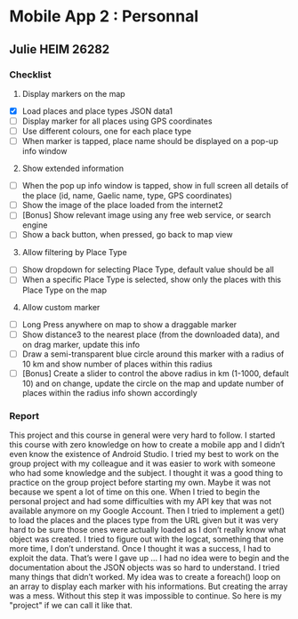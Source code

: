 # Mobile App 2 : Personnal 
## Julie HEIM 26282

### Checklist

1) Display markers on the map
- [x] Load places and place types JSON data1
- [ ] Display marker for all places using GPS coordinates
- [ ] Use different colours, one for each place type
- [ ] When marker is tapped, place name should be displayed on a pop-up info window
2) Show extended information
- [ ] When the pop up info window is tapped, show in full screen all details of the place (id, name, Gaelic name, type, GPS coordinates)
- [ ] Show the image of the place loaded from the internet2
- [ ] [Bonus] Show relevant image using any free web service, or search engine
- [ ] Show a back button, when pressed, go back to map view
3) Allow filtering by Place Type
- [ ] Show dropdown for selecting Place Type, default value should be all
- [ ] When a specific Place Type is selected, show only the places with this Place Type on the map
4) Allow custom marker
- [ ] Long Press anywhere on map to show a draggable marker
- [ ] Show distance3 to the nearest place (from the downloaded data), and on drag marker, update this info
- [ ] Draw a semi-transparent blue circle around this marker with a radius of 10 km and show number of places within this radius
- [ ] [Bonus] Create a slider to control the above radius in km (1-1000, default 10) and on change, update the circle on the map and update number of places within the radius info shown accordingly

### Report 

This project and this course in general were very hard to follow. I started this course with zero knowledge on how to create a mobile app and I didn’t even know the existence of Android Studio. I tried my best to work on the group project with my colleague and it was easier to work with someone who had some knowledge and the subject. I thought it was a good thing to practice on the group project before starting my own. Maybe it was not because we spent a lot of time on this one. 
When I tried to begin the personal project and had some difficulties with my API key that was not available anymore on my Google Account. Then I tried to implement a get() to load the places and the places type from the URL given but it was very hard to be sure those ones were actually loaded as I don’t really know what object was created. I tried to figure out with the logcat, something that one more time, I don’t understand. Once I thought it was a success, I had to exploit the data. That’s were I gave up … I had no idea were to begin and the documentation about the JSON objects was so hard to understand. I tried many things that didn’t worked. My idea was to create a foreach() loop on an array to display each marker with his informations. But creating the array was a mess. Without this step it was impossible to continue. So here is my "project" if we can call it like that.
